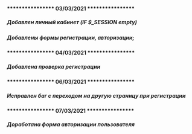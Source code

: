 #### **************** **03/03/2021** ****************
##### Добавлен личный кабинет (IF $_SESSION empty)
##### Добавлены формы регистрации, авторизации;      
#### **************** **04/03/2021** **************** 
##### Добавлена проверка регистрации
#### **************** **06/03/2021** ****************
##### Исправлен баг с переходом на другую страницу при регистрации
#### **************** **07/03/2021** ****************
##### Доработана форма авторизации пользователя
